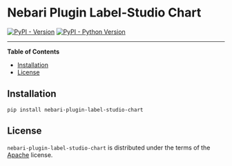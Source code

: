 # Nebari Plugin Label-Studio Chart

[![PyPI - Version](https://img.shields.io/pypi/v/nebari-plugin-label-studio-chart.svg)](https://pypi.org/project/nebari-plugin-label-studio-chart)
[![PyPI - Python Version](https://img.shields.io/pypi/pyversions/nebari-plugin-label-studio-chart.svg)](https://pypi.org/project/nebari-plugin-label-studio-chart)

-----

**Table of Contents**

- [Installation](#installation)
- [License](#license)

## Installation

```console
pip install nebari-plugin-label-studio-chart
```

## License

`nebari-plugin-label-studio-chart` is distributed under the terms of the [Apache](./LICENSE.md) license.
